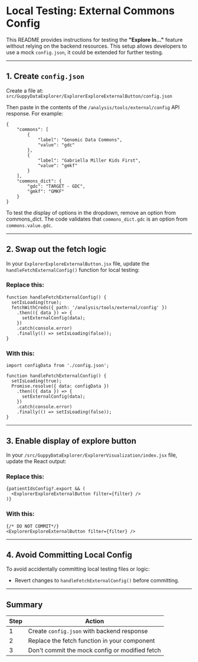 # Local Testing: External Commons Config

This README provides instructions for testing the **"Explore In..."** feature without relying on the backend resources. This setup allows developers to use a mock `config.json`, it could be extended for further testing.

---

## 1. Create `config.json`

Create a file at: `src/GuppyDataExplorer/ExplorerExploreExternalButton/config.json`

Then paste in the contents of the `/analysis/tools/external/config` API response. For example:

```
{
    "commons": [
        {
            "label": "Genomic Data Commons",
            "value": "gdc"
        },
        {
            "label": "Gabriella Miller Kids First",
            "value": "gmkf"
        }
    ],
    "commons_dict": {
        "gdc": "TARGET - GDC",
        "gmkf": "GMKF"
    }
}
````

To test the display of options in the dropdown, remove an option from commons_dict. The code validates that `commons_dict.gdc` is an option from `commons.value.gdc`.

---

## 2. Swap out the fetch logic

In your `ExplorerExploreExternalButton.jsx` file, update the `handleFetchExternalConfig()` function for local testing:

### Replace this:

```
function handleFetchExternalConfig() {
  setIsLoading(true);
  fetchWithCreds({ path: '/analysis/tools/external/config' })
    .then(({ data }) => {
      setExternalConfig(data);
    })
    .catch(console.error)
    .finally(() => setIsLoading(false));
}
```

### With this:

```
import configData from './config.json';

function handleFetchExternalConfig() {
  setIsLoading(true);
  Promise.resolve({ data: configData })
    .then(({ data }) => {
      setExternalConfig(data);
    })
    .catch(console.error)
    .finally(() => setIsLoading(false));
}
```

---

## 3. Enable display  of explore button

In your `/src/GuppyDataExplorer/ExplorerVisualization/index.jsx` file, update the React output:

### Replace this:

```
{patientIdsConfig?.export && (
  <ExplorerExploreExternalButton filter={filter} />
)}
```

### With this:

```
{/* DO NOT COMMIT*/}
<ExplorerExploreExternalButton filter={filter} />
```

---

## 4. Avoid Committing Local Config

To avoid accidentally committing local testing files or logic:

* Revert changes to `handleFetchExternalConfig()` before committing.

---

## Summary

| Step | Action                                         |
| ---- | ---------------------------------------------- |
| 1    | Create `config.json` with backend response     |
| 2    | Replace the fetch function in your component   |
| 3    | Don't commit the mock config or modified fetch |
